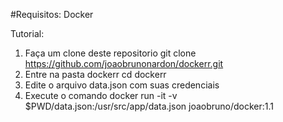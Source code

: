 #Requisitos: 
Docker 

Tutorial:
1) Faça um clone deste repositorio git clone https://github.com/joaobrunonardon/dockerr.git
2) Entre na pasta dockerr cd dockerr
3) Edite o arquivo data.json com suas credenciais
4) Execute o comando docker run -it  -v $PWD/data.json:/usr/src/app/data.json joaobruno/docker:1.1
